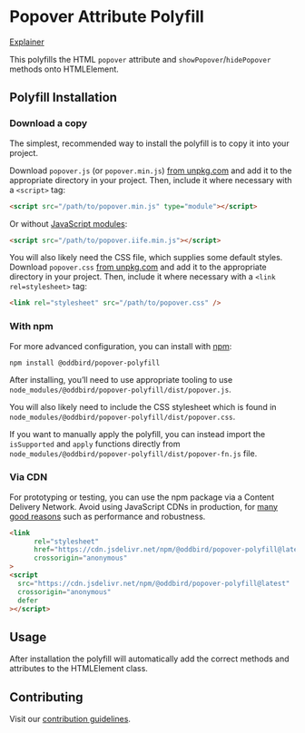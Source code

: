 # Popover Attribute Polyfill

[Explainer](https://open-ui.org/components/popup.research.explainer)

This polyfills the HTML `popover` attribute and `showPopover`/`hidePopover` methods onto HTMLElement.

## Polyfill Installation

### Download a copy

The simplest, recommended way to install the polyfill is to copy it into your
project.

Download `popover.js` (or `popover.min.js`) [from
unpkg.com](https://unpkg.com/browse/@oddbird/popover-polyfill/dist/) and add it
to the appropriate directory in your project. Then, include it where necessary
with a `<script>` tag:

```html
<script src="/path/to/popover.min.js" type="module"></script>
```

Or without [JavaScript modules](https://developer.mozilla.org/en-US/docs/Web/JavaScript/Guide/Modules):

```html
<script src="/path/to/popover.iife.min.js"></script>
```

You will also likely need the CSS file, which supplies some default styles.
Download `popover.css` [from
unpkg.com](https://unpkg.com/browse/@oddbird/popover-polyfill/dist/) and add it
to the appropriate directory in your project. Then, include it where necessary
with a `<link rel=stylesheet>` tag:

```html
<link rel="stylesheet" src="/path/to/popover.css" />
```

### With npm

For more advanced configuration, you can install with
[npm](https://www.npmjs.com/):

```sh
npm install @oddbird/popover-polyfill
```

After installing, you’ll need to use appropriate tooling to use
`node_modules/@oddbird/popover-polyfill/dist/popover.js`.

You will also likely need to include the CSS stylesheet which is found in
`node_modules/@oddbird/popover-polyfill/dist/popover.css`.

If you want to manually apply the polyfill, you can instead import the
`isSupported` and `apply` functions directly from
`node_modules/@oddbird/popover-polyfill/dist/popover-fn.js` file.

### Via CDN

For prototyping or testing, you can use the npm package via a Content Delivery
Network. Avoid using JavaScript CDNs in production, for [many good
reasons](https://blog.wesleyac.com/posts/why-not-javascript-cdn) such as
performance and robustness.

```html
<link
      rel="stylesheet"
      href="https://cdn.jsdelivr.net/npm/@oddbird/popover-polyfill@latest/dist/popover.css"
      crossorigin="anonymous"
>
<script
  src="https://cdn.jsdelivr.net/npm/@oddbird/popover-polyfill@latest"
  crossorigin="anonymous"
  defer
></script>
```

## Usage

After installation the polyfill will automatically add the correct methods and
attributes to the HTMLElement class.

## Contributing

Visit our [contribution guidelines](https://github.com/oddbird/popover-polyfill/blob/main/CONTRIBUTING.md).
